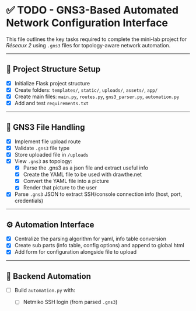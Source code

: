 # ✅ TODO - GNS3-Based Automated Network Configuration Interface

This file outlines the key tasks required to complete the mini-lab project for *Réseaux 2* using `.gns3` files for topology-aware network automation.

---

## 📁 Project Structure Setup

- [x] Initialize Flask project structure
- [x] Create folders: `templates/`, `static/`, `uploads/`, `assets/`, `app/`
- [x] Create main files: `main.py`, `routes.py`, `gns3_parser.py`, `automation.py`
- [x] Add and test `requirements.txt`

---

## 🔄 GNS3 File Handling

- [x] Implement file upload route
- [x] Validate `.gns3` file type
- [x] Store uploaded file in `/uploads`
- [x] View `.gns3` as topology:
    - [x] Parse the .gns3 as a json file and extract useful info
    - [x] Create the YAML file to be used with drawthe.net
    - [x] Convert the YAML file into a picture
    - [x] Render that picture to the user
- [x] Parse `.gns3` JSON to extract SSH/console connection info (host, port, credentials)

---

## ⚙️ Automation Interface

- [x] Centralize the parsing algorithm for yaml, info table conversion
- [x] Create sub parts (info table, config options) and append to global html
- [x] Add form for configuration alongside file to upload

---

## 🚀 Backend Automation

- [ ] Build `automation.py` with:
  - [ ] Netmiko SSH login (from parsed `.gns3`)

